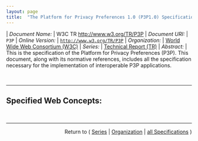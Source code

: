 ```yaml
---
layout: page
title:  "The Platform for Privacy Preferences 1.0 (P3P1.0) Specification"
---
```


| *Document Name:* | W3C TR http://www.w3.org/TR/P3P
| *Document URI:* | `P3P`
| *Online Version:* | [`http://www.w3.org/TR/P3P`](http://www.w3.org/TR/P3P)
| *Organization:* | [World Wide Web Consortium (W3C)](..  "List of specification series by this organization")
| *Series:* | [Technical Report (TR)](.  "List of specifications in this series")
| *Abstract:* | This is the specification of the Platform for Privacy Preferences (P3P). This document, along with its normative references, includes all the specification necessary for the implementation of interoperable P3P applications.

<br/>
<hr/>

## Specified Web Concepts:



<br/>
<hr/>

<p style="text-align: right">Return to ( <a href="./">Series</a> | <a href="../">Organization</a> | <a href="../../">all Specifications</a> )</p>